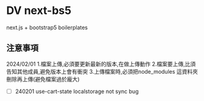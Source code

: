 # DV next-bs5

next.js + bootstrap5 boilerplates

## 注意事項
2024/02/01
1.檔案上傳,必須要更新最新的版本,在做上傳動作
2.檔案要上傳,比須告知其他成員,避免版本上會有衝突
3.上傳檔案時,必須把node_modules 這資料夾刪除再上傳(避免檔案過於龐大)


- [ ] 240201 use-cart-state localstorage not sync bug
